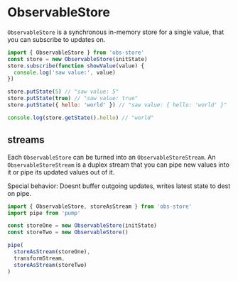 # ObservableStore

`ObservableStore` is a synchronous in-memory store for a single value,
that you can subscribe to updates on.

```js
import { ObservableStore } from 'obs-store'
const store = new ObservableStore(initState)
store.subscribe(function showValue(value) {
  console.log('saw value:', value)
})

store.putState(5) // "saw value: 5"
store.putState(true) // "saw value: true"
store.putState({ hello: 'world' }) // "saw value: { hello: 'world' }"

console.log(store.getState().hello) // "world"
```

## streams

Each `ObservableStore` can be turned into an `ObservableStoreStream`.
An `ObservableStoreStream` is a duplex stream that you can pipe new values into it or
pipe its updated values out of it.

Special behavior: Doesnt buffer outgoing updates, writes latest state to dest on pipe.

```js
import { ObservableStore, storeAsStream } from 'obs-store'
import pipe from 'pump'

const storeOne = new ObservableStore(initState)
const storeTwo = new ObservableStore()

pipe(
  storeAsStream(storeOne),
  transformStream,
  storeAsStream(storeTwo)
)
```
